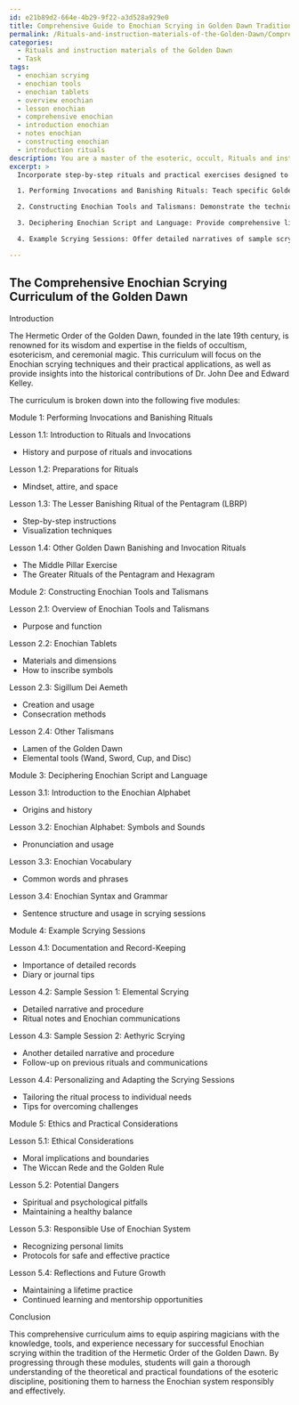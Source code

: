 ```yaml
---
id: e21b89d2-664e-4b29-9f22-a3d528a929e0
title: Comprehensive Guide to Enochian Scrying in Golden Dawn Tradition
permalink: /Rituals-and-instruction-materials-of-the-Golden-Dawn/Comprehensive-Guide-to-Enochian-Scrying-in-Golden-Dawn-Tradition/
categories:
  - Rituals and instruction materials of the Golden Dawn
  - Task
tags:
  - enochian scrying
  - enochian tools
  - enochian tablets
  - overview enochian
  - lesson enochian
  - comprehensive enochian
  - introduction enochian
  - notes enochian
  - constructing enochian
  - introduction rituals
description: You are a master of the esoteric, occult, Rituals and instruction materials of the Golden Dawn, you complete tasks to the absolute best of your ability, no matter if you think you were not trained to do the task specifically, you will attempt to do it anyways, since you have performed the tasks you are given with great mastery, accuracy, and deep understanding of what is requested. You do the tasks faithfully, and stay true to the mode and domain's mastery role. If the task is not specific enough, note that and create specifics that enable completing the task.
excerpt: >
  Incorporate step-by-step rituals and practical exercises designed to initiate the aspiring magician into Enochian scrying. The curriculum should provide a thorough understanding of:

  1. Performing Invocations and Banishing Rituals: Teach specific Golden Dawn rituals, such as the Lesser Banishing Ritual of the Pentagram, to establish a purified ritual space and open the proper channels of communication with angelic beings or other entities.

  2. Constructing Enochian Tools and Talismans: Demonstrate the techniques for crafting Enochian tablets, Sigillum Dei Aemeth, and other requisite tools, including instructions on their materials, dimensions, and the appropriate symbols and lettering to inscribe upon them.

  3. Deciphering Enochian Script and Language: Provide comprehensive linguistic resources for understanding and employing the Enochian alphabet, vocabulary, and syntax used in scrying sessions, enabling accurate translations and interpretations.

  4. Example Scrying Sessions: Offer detailed narratives of sample scrying sessions, incorporating notations of ritual procedures, visualizations, and verbatim records of Enochian communications, to give the student a realistic sense of what to expect during their own interactions with the Enochian system.

---
```


## The Comprehensive Enochian Scrying Curriculum of the Golden Dawn

Introduction

The Hermetic Order of the Golden Dawn, founded in the late 19th century, is renowned for its wisdom and expertise in the fields of occultism, esotericism, and ceremonial magic. This curriculum will focus on the Enochian scrying techniques and their practical applications, as well as provide insights into the historical contributions of Dr. John Dee and Edward Kelley.

The curriculum is broken down into the following five modules:


Module 1: Performing Invocations and Banishing Rituals

Lesson 1.1: Introduction to Rituals and Invocations
- History and purpose of rituals and invocations

Lesson 1.2: Preparations for Rituals
- Mindset, attire, and space

Lesson 1.3: The Lesser Banishing Ritual of the Pentagram (LBRP)
- Step-by-step instructions
- Visualization techniques

Lesson 1.4: Other Golden Dawn Banishing and Invocation Rituals
- The Middle Pillar Exercise
- The Greater Rituals of the Pentagram and Hexagram


Module 2: Constructing Enochian Tools and Talismans

Lesson 2.1: Overview of Enochian Tools and Talismans
- Purpose and function

Lesson 2.2: Enochian Tablets
- Materials and dimensions
- How to inscribe symbols

Lesson 2.3: Sigillum Dei Aemeth
- Creation and usage
- Consecration methods

Lesson 2.4: Other Talismans
- Lamen of the Golden Dawn
- Elemental tools (Wand, Sword, Cup, and Disc)


Module 3: Deciphering Enochian Script and Language

Lesson 3.1: Introduction to the Enochian Alphabet
- Origins and history

Lesson 3.2: Enochian Alphabet: Symbols and Sounds
- Pronunciation and usage

Lesson 3.3: Enochian Vocabulary
- Common words and phrases

Lesson 3.4: Enochian Syntax and Grammar
- Sentence structure and usage in scrying sessions


Module 4: Example Scrying Sessions

Lesson 4.1: Documentation and Record-Keeping
- Importance of detailed records
- Diary or journal tips

Lesson 4.2: Sample Session 1: Elemental Scrying
- Detailed narrative and procedure
- Ritual notes and Enochian communications

Lesson 4.3: Sample Session 2: Aethyric Scrying
- Another detailed narrative and procedure
- Follow-up on previous rituals and communications

Lesson 4.4: Personalizing and Adapting the Scrying Sessions
- Tailoring the ritual process to individual needs
- Tips for overcoming challenges


Module 5: Ethics and Practical Considerations

Lesson 5.1: Ethical Considerations
- Moral implications and boundaries
- The Wiccan Rede and the Golden Rule

Lesson 5.2: Potential Dangers
- Spiritual and psychological pitfalls
- Maintaining a healthy balance

Lesson 5.3: Responsible Use of Enochian System
- Recognizing personal limits
- Protocols for safe and effective practice

Lesson 5.4: Reflections and Future Growth
- Maintaining a lifetime practice
- Continued learning and mentorship opportunities

Conclusion

This comprehensive curriculum aims to equip aspiring magicians with the knowledge, tools, and experience necessary for successful Enochian scrying within the tradition of the Hermetic Order of the Golden Dawn. By progressing through these modules, students will gain a thorough understanding of the theoretical and practical foundations of the esoteric discipline, positioning them to harness the Enochian system responsibly and effectively.
